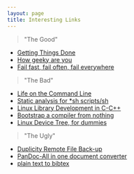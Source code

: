 ```yaml
---
layout: page
title: Interesting Links
---
```



> "The Good"

- [Getting Things Done](http://chronicle.com/blogs/profhacker/an-introduction-to-gtd-getting-things-done/22719)
- [How geeky are you](http://www.joereiss.net/geek/geek.html)
- [Fail fast, fail often, fail everywhere](http://www.newyorker.com/business/currency/fail-fast-fail-often-fail-everywhere)

> "The Bad"

- [Life on the Command Line](http://stephenramsay.us/2011/04/09/life-on-the-command-line/)
- [Static analysis for *sh scripts/sh](http://www.shellcheck.net/)
- [Linux Library Development in C-C++](http://ubuntuforums.org/showthread.php?t=1725448)
- [Bootstrap a compiler from nothing](http://homepage.ntlworld.com/edmund.grimley-evans/bcompiler.html)
- [Linux Device Tree, for dummies](http://events.linuxfoundation.org/sites/events/files/slides/petazzoni-device-tree-dummies.pdf)

> "The Ugly"

- [Duplicity Remote File Back-up](http://duplicity.nongnu.org/)
- [PanDoc-All in one document converter](http://pandoc.org/)
- [plain text to bibtex](http://www.snowelm.com/~t/doc/tips/makebib.en.html)

